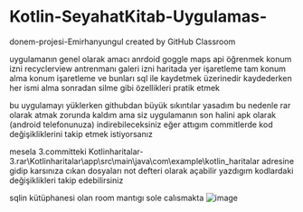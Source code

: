 # Kotlin-SeyahatKitab-Uygulamas-
donem-projesi-Emirhanyungul created by GitHub Classroom

uygulamanın genel olarak amacı anrdoid goggle maps api öğrenmek konum izni recyclerview antrenmanı galeri izni haritada yer işaretleme tam konum alma konum işaretleme ve bunları sql ile kaydetmek üzerinedir kaydederken her ismi alma sonradan silme gibi özellikleri pratik etmek 


bu uygulamayı yüklerken githubdan büyük sıkıntılar yasadım bu nedenle rar olarak atmak zorunda kaldım ama siz uygulamanın son halini apk olarak (android telefonunuza) indirebileceksiniz 
eğer attıgım commitlerde kod değişikliklerini takip etmek istiyorsanız 

mesela 3.committeki Kotlinharitalar-3.rar\Kotlinharitalar\app\src\main\java\com\example\kotlin_haritalar adresine gidip karsınıza cıkan dosyaları not defteri olarak açabilir
yazdıgım kodlardaki değişiklikleri takip edebilirsiniz 


sqlin kütüphanesi olan room mantıgı sole calısmakta
![image](https://user-images.githubusercontent.com/115731130/235931791-0bf62a42-74c7-4972-8846-d3b19e8817da.png)

